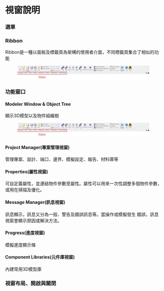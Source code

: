 # 視窗說明

### 選單

### Ribbon

Ribbon是一種以面板及標籤頁為架構的使用者介面，不同標籤頁集合了相似的功能

<figure><img src="../.gitbook/assets/image (2) (1) (1).png" alt=""><figcaption></figcaption></figure>

### 功能窗口

#### Modeler Window & Object Tree

顯示3D模型以及物件組織樹



<figure><img src="../.gitbook/assets/image (2) (1) (1).png" alt=""><figcaption></figcaption></figure>

#### Project Manager(專案管理視窗)

管理專案、設計、端口、邊界、模擬設定、報告、材料庫等

#### Properties(屬性視窗)

可自定義屬性，並連結物件參數至屬性。屬性可以用來一次性調整多個物件參數，或用在掃描及優化。

#### Message Manager(訊息視窗)

訊息顯示，訊息又分為一般、警告及錯誤訊息等。當操作或模擬發生 錯誤，訊息視窗會顯示原因或解決方法。

#### Progress(進度視窗)

模擬進度顯示條

#### Component Libraries(元件庫視窗)

內建常用3D模型庫

### 視窗布局、開啟與關閉
